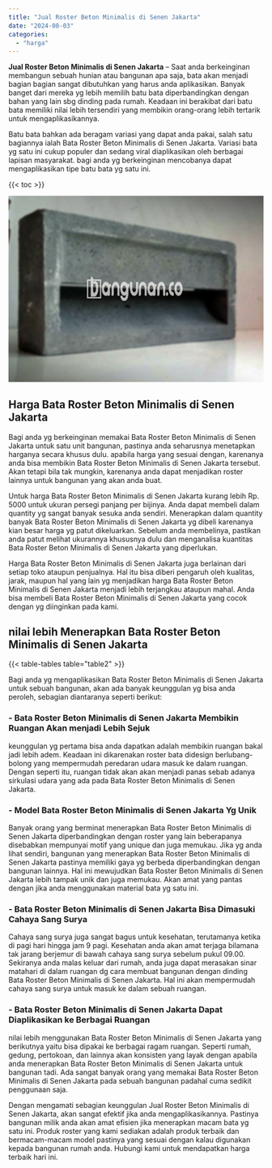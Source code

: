```yaml
---
title: "Jual Roster Beton Minimalis di Senen Jakarta"
date: "2024-08-03"
categories: 
  - "harga"
---
```


**Jual Roster Beton Minimalis di Senen Jakarta** – Saat anda berkeinginan membangun sebuah hunian atau bangunan apa saja, bata akan menjadi bagian bagian sangat dibutuhkan yang harus anda aplikasikan. Banyak banget dari mereka yg lebih memilih batu bata diperbandingkan dengan bahan yang lain sbg dinding pada rumah. Keadaan ini berakibat dari batu bata memiliki nilai lebih tersendiri yang membikin orang-orang lebih tertarik untuk mengaplikasikannya.

Batu bata bahkan ada beragam variasi yang dapat anda pakai, salah satu bagiannya ialah Bata Roster Beton Minimalis di Senen Jakarta. Variasi bata yg satu ini cukup populer dan sedang viral diaplikasikan oleh berbagai lapisan masyarakat. bagi anda yg berkeinginan mencobanya dapat mengaplikasikan tipe batu bata yg satu ini.

{{< toc >}}

![Jual Roster Beton Minimalis di Senen Jakarta](/images/bata-roster-minimalis-17.png)

## Harga Bata Roster Beton Minimalis di Senen Jakarta

Bagi anda yg berkeinginan memakai Bata Roster Beton Minimalis di Senen Jakarta untuk satu unit bangunan, pastinya anda seharusnya menetapkan harganya secara khusus dulu. apabila harga yang sesuai dengan, karenanya anda bisa membikin Bata Roster Beton Minimalis di Senen Jakarta tersebut. Akan tetapi bila tak mungkin, karenanya anda dapat menjadikan roster lainnya untuk bangunan yang akan anda buat.

Untuk harga Bata Roster Beton Minimalis di Senen Jakarta kurang lebih Rp. 5000 untuk ukuran persegi panjang per bijinya. Anda dapat membeli dalam quantity yg sangat banyak sesuka anda sendiri. Menerapkan dalam quantity banyak Bata Roster Beton Minimalis di Senen Jakarta yg dibeli karenanya kian besar harga yg patut dikeluarkan. Sebelum anda membelinya, pastikan anda patut melihat ukurannya khususnya dulu dan menganalisa kuantitas Bata Roster Beton Minimalis di Senen Jakarta yang diperlukan.

Harga Bata Roster Beton Minimalis di Senen Jakarta juga berlainan dari setiap toko ataupun penjualnya. Hal itu bisa diberi pengaruh oleh kualitas, jarak, maupun hal yang lain yg menjadikan harga Bata Roster Beton Minimalis di Senen Jakarta menjadi lebih terjangkau ataupun mahal. Anda bisa membeli Bata Roster Beton Minimalis di Senen Jakarta yang cocok dengan yg diinginkan pada kami.

## nilai lebih Menerapkan Bata Roster Beton Minimalis di Senen Jakarta

{{< table-tables table="table2" >}}

Bagi anda yg mengaplikasikan Bata Roster Beton Minimalis di Senen Jakarta untuk sebuah bangunan, akan ada banyak keunggulan yg bisa anda peroleh, sebagian diantaranya seperti berikut:

### \- Bata Roster Beton Minimalis di Senen Jakarta Membikin Ruangan Akan menjadi Lebih Sejuk

keunggulan yg pertama bisa anda dapatkan adalah membikin ruangan bakal jadi lebih adem. Keadaan ini dikarenakan roster bata didesign berlubang-bolong yang mempermudah peredaran udara masuk ke dalam ruangan. Dengan seperti itu, ruangan tidak akan akan menjadi panas sebab adanya sirkulasi udara yang ada pada Bata Roster Beton Minimalis di Senen Jakarta.

### \- Model Bata Roster Beton Minimalis di Senen Jakarta Yg Unik

Banyak orang yang berminat menerapkan Bata Roster Beton Minimalis di Senen Jakarta diperbandingkan dengan roster yang lain beberapanya disebabkan mempunyai motif yang unique dan juga memukau. Jika yg anda lihat sendiri, bangunan yang menerapkan Bata Roster Beton Minimalis di Senen Jakarta pastinya memiliki gaya yg berbeda diperbandingkan dengan bangunan lainnya. Hal ini mewujudkan Bata Roster Beton Minimalis di Senen Jakarta lebih tampak unik dan juga memukau. Akan amat yang pantas dengan jika anda menggunakan material bata yg satu ini.

### \- Bata Roster Beton Minimalis di Senen Jakarta Bisa Dimasuki Cahaya Sang Surya

Cahaya sang surya juga sangat bagus untuk kesehatan, terutamanya ketika di pagi hari hingga jam 9 pagi. Kesehatan anda akan amat terjaga bilamana tak jarang berjemur di bawah cahaya sang surya sebelum pukul 09.00. Sekiranya anda malas keluar dari rumah, anda juga dapat merasakan sinar matahari di dalam ruangan dg cara membuat bangunan dengan dinding Bata Roster Beton Minimalis di Senen Jakarta. Hal ini akan mempermudah cahaya sang surya untuk masuk ke dalam sebuah ruangan.

### \- Bata Roster Beton Minimalis di Senen Jakarta Dapat Diaplikasikan ke Berbagai Ruangan

nilai lebih menggunakan Bata Roster Beton Minimalis di Senen Jakarta yang berikutnya yaitu bisa dipakai ke berbagai ragam ruangan. Seperti rumah, gedung, pertokoan, dan lainnya akan konsisten yang layak dengan apabila anda menerapkan Bata Roster Beton Minimalis di Senen Jakarta untuk bangunan tadi. Ada sangat banyak orang yang memakai Bata Roster Beton Minimalis di Senen Jakarta pada sebuah bangunan padahal cuma sedikit penggunaan saja.

Dengan mengamati sebagian keunggulan Jual Roster Beton Minimalis di Senen Jakarta, akan sangat efektif jika anda mengaplikasikannya. Pastinya bangunan milik anda akan amat efisien jika menerapkan macam bata yg satu ini. Produk roster yang kami sediakan adalah produk terbaik dan bermacam-macam model pastinya yang sesuai dengan kalau digunakan kepada bangunan rumah anda. Hubungi kami untuk mendapatkan harga terbaik hari ini.
